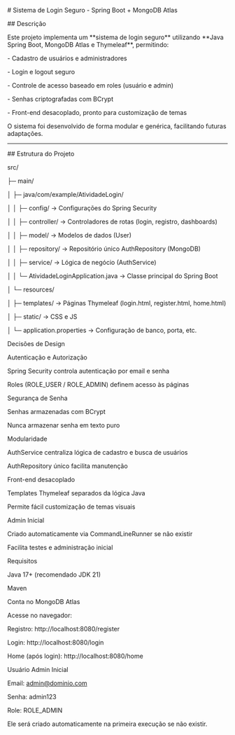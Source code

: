 \# Sistema de Login Seguro - Spring Boot + MongoDB Atlas



\## Descrição

Este projeto implementa um \*\*sistema de login seguro\*\* utilizando \*\*Java Spring Boot, MongoDB Atlas e Thymeleaf\*\*, permitindo:



\- Cadastro de usuários e administradores

\- Login e logout seguro

\- Controle de acesso baseado em roles (usuário e admin)

\- Senhas criptografadas com BCrypt

\- Front-end desacoplado, pronto para customização de temas



O sistema foi desenvolvido de forma modular e genérica, facilitando futuras adaptações.



---



\## Estrutura do Projeto



src/

├─ main/

│ ├─ java/com/example/AtividadeLogin/

│ │ ├─ config/ -> Configurações do Spring Security

│ │ ├─ controller/ -> Controladores de rotas (login, registro, dashboards)

│ │ ├─ model/ -> Modelos de dados (User)

│ │ ├─ repository/ -> Repositório único AuthRepository (MongoDB)

│ │ ├─ service/ -> Lógica de negócio (AuthService)

│ │ └─ AtividadeLoginApplication.java -> Classe principal do Spring Boot

│ └─ resources/

│ ├─ templates/ -> Páginas Thymeleaf (login.html, register.html, home.html)

│ ├─ static/ -> CSS e JS

│ └─ application.properties -> Configuração de banco, porta, etc.





Decisões de Design



Autenticação e Autorização



Spring Security controla autenticação por email e senha



Roles (ROLE\_USER / ROLE\_ADMIN) definem acesso às páginas



Segurança de Senha



Senhas armazenadas com BCrypt



Nunca armazenar senha em texto puro



Modularidade



AuthService centraliza lógica de cadastro e busca de usuários



AuthRepository único facilita manutenção



Front-end desacoplado



Templates Thymeleaf separados da lógica Java



Permite fácil customização de temas visuais



Admin Inicial



Criado automaticamente via CommandLineRunner se não existir



Facilita testes e administração inicial







Requisitos



Java 17+ (recomendado JDK 21)



Maven



Conta no MongoDB Atlas





Acesse no navegador:



Registro: http://localhost:8080/register



Login: http://localhost:8080/login



Home (após login): http://localhost:8080/home



Usuário Admin Inicial



Email: admin@dominio.com



Senha: admin123



Role: ROLE\_ADMIN



Ele será criado automaticamente na primeira execução se não existir.

